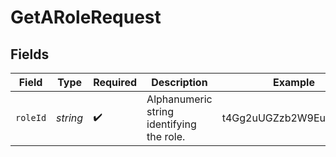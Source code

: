 # GetARoleRequest


## Fields

| Field                                     | Type                                      | Required                                  | Description                               | Example                                   |
| ----------------------------------------- | ----------------------------------------- | ----------------------------------------- | ----------------------------------------- | ----------------------------------------- |
| `roleId`                                  | *string*                                  | :heavy_check_mark:                        | Alphanumeric string identifying the role. | t4Gg2uUGZzb2W9Euo4mo0R                    |